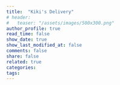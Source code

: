 ```yaml
---
title:  "Kiki's Delivery"
# header:
#   teaser: "/assets/images/500x300.png"
author_profile: true
read_time: false
show_date: true
show_last_modified_at: false
comments: false
share: false
related: true
categories: 
tags:
---
```




